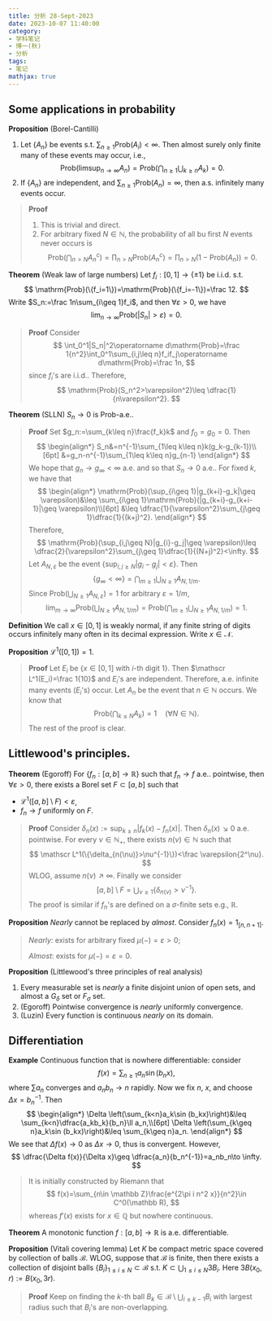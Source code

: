 ```yaml
---
title: 分析 28-Sept-2023
date: 2023-10-07 11:40:00
category: 
- 学科笔记
- 博一(秋)
- 分析
tags: 
- 笔记
mathjax: true
---
```


## Some applications in probability

**Proposition** (Borel-Cantilli) 

1. Let $\{A_n\}$ be events s.t. $\sum_{n\geq 1}\mathrm{Prob}(A_i)<\infty$. Then almost surely only finite many of these events may occur, i.e., 
$$
\mathrm{Prob}(\limsup_{n\to\infty}A_n)=\mathrm{Prob}(\bigcap_{n\geq 1}\bigcup_{k\geq n}A_k)=0.
$$
2. If $\{A_n\}$ are independent, and $\sum_{n\geq 1}\mathrm{Prob}(A_n)=\infty$, then a.s. infinitely many events occur. 

> **Proof** 
> 1. This is trivial and direct. 
> 2. For arbitrary fixed $N\in \mathbb N$, the probability of all bu first $N$ events never occurs is 
> $$
> \mathrm{Prob}(\bigcap_{n>N}A_n^c)=\prod_{n>N}\mathrm{Prob}(A_n^c)=\prod_{n>N}(1-\mathrm{Prob}(A_n))=0.
> $$

**Theorem** (Weak law of large numbers) Let $f_i:[0,1]\to \{\pm 1\}$ be i.i.d. s.t. 
$$
\mathrm{Prob}(\{f_i=1\})=\mathrm{Prob}(\{f_i=-1\})=\frac 12.
$$
Write $S_n:=\frac 1n\sum_{i\geq 1}f_i$, and then $\forall \varepsilon>0$, we have 
$$
\lim_{n\to\infty}\mathrm{Prob}(|S_n|>\varepsilon)= 0.
$$
> **Proof** Consider 
> $$
> \int_0^1|S_n|^2\operatorname d\mathrm{Prob}=\frac 1{n^2}\int_0^1\sum_{i,j\leq n}f_if_j\operatorname d\mathrm{Prob}=\frac 1n,
> $$
> since $f_i$'s are i.i.d.. Therefore, 
> $$
> \mathrm{Prob}(S_n^2>\varepsilon^2)\leq \dfrac{1}{n\varepsilon^2}.
> $$

**Theorem** (SLLN) $S_n\to 0$ is $\mathrm{Prob}$-a.e..
> **Proof** Set $g_n:=\sum_{k\leq n}\frac{f_k}k$ and $f_0=g_0=0$. Then
> $$
> \begin{align*}
> S_n&=n^{-1}\sum_{1\leq k\leq n}k(g_k-g_{k-1})\\[6pt]
> &=g_n-n^{-1}\sum_{1\leq k\leq n}g_{n-1}
> \end{align*}
> $$
> We hope that $g_n\to g_\infty<\infty$ a.e. and so that $S_n\to 0$ a.e.. For fixed $k$, we have that
> $$
> \begin{align*}
> \mathrm{Prob}(\sup_{i\geq 1}|g_{k+i}-g_k|\geq \varepsilon)&\leq \sum_{i\geq 1}\mathrm{Prob}(|g_{k+i}-g_{k+i-1}|\geq \varepsilon)\\[6pt]
> &\leq \dfrac{1}{\varepsilon^2}\sum_{j\geq 1}\dfrac{1}{(k+j)^2}.
> \end{align*}
> $$
> Therefore, 
> $$
> \mathrm{Prob}(\sup_{i,j\geq N}|g_{i}-g_j|\geq \varepsilon)\leq \dfrac{2}{\varepsilon^2}\sum_{j\geq 1}\dfrac{1}{(N+j)^2}<\infty.
> $$
> Let $A_{N,\varepsilon}$ be the event $\{\sup_{i,j\geq N}|g_i-g_j|<\varepsilon\}$. Then 
> $$
> \{g_\infty<\infty\}=\bigcap_{m\geq 1}\bigcup_{N\geq 1}A_{N,1/m}.
> $$
> Since $\mathrm{Prob}(\bigcup_{N\geq 1}A_{N,\varepsilon})=1$ for arbitrary $\varepsilon=1/m$, 
> $$
> \lim_{m\to\infty}\mathrm{Prob}(\bigcup_{N\geq 1}A_{N,1/m})=\mathrm{Prob}(\bigcap_{m\geq 1}\bigcup_{N\geq 1}A_{N,1/m})=1.
> $$

**Definition** We call $x\in [0,1]$ is weakly normal, if any finite string of digits occurs infinitely many often in its decimal expression. Write $x\in \mathscr N$. 

**Proposition** $\mathscr L^1([0,1])=1$. 
> **Proof** Let $E_i$ be $\{x\in [0,1]\text{ with }i\text{-th digit }1\}$. Then $\mathscr L^1(E_i)=\frac 1{10}$ and $E_i$'s are independent. Therefore, a.e. infinite many events ($E_i$'s) occur. Let $A_n$ be the event that $n\in \mathbb N$ occurs. We know that
> $$
> \mathrm{Prob}(\bigcap_{k\leq N} A_k)=1\quad (\forall N\in \mathbb N). 
> $$
> The rest of the proof is clear. 

## Littlewood's principles.

**Theorem** (Egoroff) For $\{f_n:[a,b]\to \mathbb R\}$ such that $f_n\to f$ a.e.. pointwise, then $\forall \varepsilon >0$, there exists a Borel set $F\subset [a,b]$ such that

* $\mathscr L^1([a,b]\setminus F)<\varepsilon$,
* $f_n\to f$ uniformly on $F$.

>  **Proof** Consider $\delta_n(x):=\sup_{k\geq n}|f_k(x)-f_n(x)|$. Then $\delta_n(x)\searrow 0$ a.e. pointwise. For every $\nu\in \mathbb N_+$, there exists $n(\nu)\in \mathbb N$ such that 
> $$
> \mathscr L^1(\{\delta_{n(\nu)}>\nu^{-1}\})<\frac \varepsilon{2^\nu}.
> $$
> WLOG, assume $n(\nu)\nearrow \infty$. Finally we consider  
> $$
> [a,b]\setminus F=\bigcup_{\nu\geq 1} \{\delta_{n(\nu)}>\nu^{-1}\}.
> $$
> The proof is similar if $f_n$'s are defined on a $\sigma$-finite sets e.g., $\mathbb R$.

**Proposition** *Nearly* cannot be replaced by *almost*. Consider $f_n(x)=1_{[n,n+1]}$. 

> *Nearly*: exists for arbitrary fixed $\mu(-)=\varepsilon>0$; 
>
> *Almost*: exists for $\mu(-)=\varepsilon =0$. 

**Proposition** (Littlewood's three principles of real analysis) 

1. Every measurable set is *nearly* a finite disjoint union of open sets, and almost a $G_\delta$ set or $F_\sigma$ set. 
2. (Egoroff) Pointwise convergence is *nearly* uniformly convergence. 
3. (Luzin) Every function is continuous *nearly* on its domain. 

## Differentiation

**Example** Continuous function that is nowhere differentiable: consider 
$$
f(x)=\sum_{n\geq 1}a_n\sin (b_n x),
$$
where $\sum a_n$ converges and $a_nb_n\to n$ rapidly. Now we fix $n$, $x$, and choose $\Delta x=b_n^{-1}$. Then 
$$
\begin{align*}
\Delta \left(\sum_{k<n}a_k\sin (b_kx)\right)&\leq \sum_{k<n}\dfrac{a_kb_k}{b_n}\ll a_n,\\[6pt]
\Delta \left(\sum_{k\geq n}a_k\sin (b_kx)\right)&\leq \sum_{k\geq n}a_n.
\end{align*}
$$
We see that $\Delta f(x)\to 0$ as $\Delta x\to 0$, thus is convergent. However, 
$$
\dfrac{\Delta f(x)}{\Delta x}\geq \dfrac{a_n}{b_n^{-1}}=a_nb_n\to \infty.
$$

> It is initially constructed by Riemann that
> $$
> f(x)=\sum_{n\in \mathbb Z}\frac{e^{2\pi i n^2 x}}{n^2}\in C^0(\mathbb R),
> $$
> whereas $f'(x)$ exists for $x\in \mathbb Q$ but nowhere continuous. 

**Theorem** A monotonic function $f:[a,b]\to \mathbb R$ is a.e. differentiable. 

**Proposition** (Vitali covering lemma) Let $K$ be compact metric space covered by collection of balls $\mathscr B$. WLOG, suppose that $\mathscr B$ is finite, then there exists a collection of disjoint balls $\{B_i\}_{1\leq i\leq N}\subset\mathscr B$ s.t. $K\subset \bigcup_{1\leq i\leq N} 3B_i$. Here $3B(x_0,r):=B(x_0,3r)$. 

> **Proof** Keep on finding the $k$-th ball $B_k\in \mathscr B\setminus \bigcup_{i\leq k-1} B_i$ with largest radius such that $B_i$'s are non-overlapping. 
